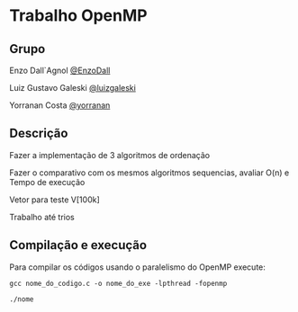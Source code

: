 # Trabalho OpenMP

## Grupo

Enzo Dall`Agnol [@EnzoDall](https://github.com/EnzoDall)

Luiz Gustavo Galeski [@luizgaleski](https://github.com/luizgaleski)

Yorranan Costa [@yorranan](https://github.com/yorranan)


## Descrição
Fazer a implementação de 3 algoritmos de ordenação

Fazer o comparativo com os mesmos algoritmos sequencias, avaliar O(n) e Tempo de execução

Vetor para teste V[100k]

Trabalho até trios

## Compilação e execução

Para compilar os códigos usando o paralelismo do OpenMP execute:

```
gcc nome_do_codigo.c -o nome_do_exe -lpthread -fopenmp
```

```shell
./nome
```
